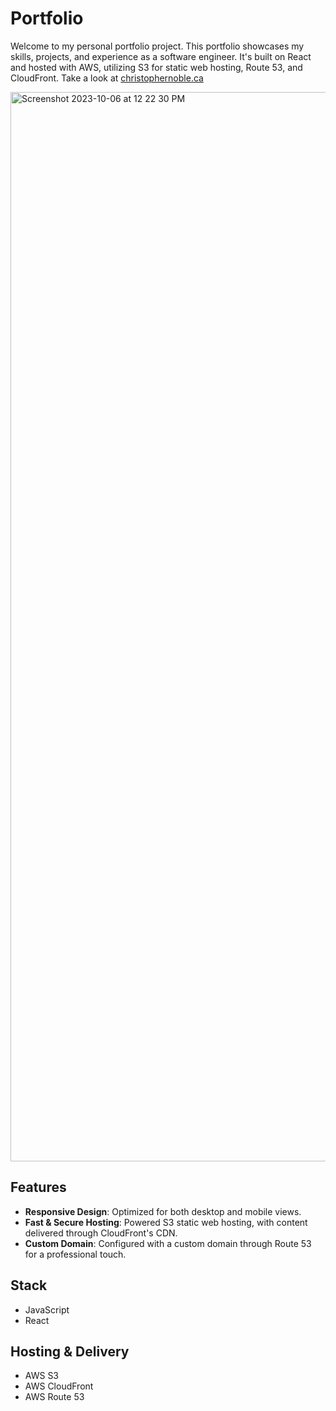 # Portfolio

Welcome to my personal portfolio project. This portfolio showcases my skills, projects, and experience as a software engineer. It's built on React and hosted with AWS, utilizing S3 for static web hosting, Route 53, and CloudFront. Take a look at <a href="christophernoble.ca">christophernoble.ca</a>

<img width="1711" alt="Screenshot 2023-10-06 at 12 22 30 PM" src="https://github.com/christopher-noble/Portfolio/assets/83136270/4fd60532-f1fd-4729-84cc-9c9929496ba7">

## Features

- **Responsive Design**: Optimized for both desktop and mobile views.
- **Fast & Secure Hosting**: Powered S3 static web hosting, with content delivered through CloudFront's CDN.
- **Custom Domain**: Configured with a custom domain through Route 53 for a professional touch.

## Stack

- JavaScript
- React

## Hosting & Delivery

- AWS S3
- AWS CloudFront
- AWS Route 53
